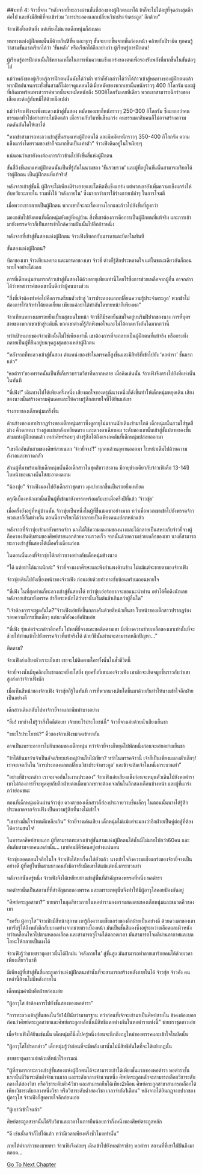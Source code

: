 ##บทที่ 4: จ้าวยี่จาง
“หลังจากที่ทะลวงผ่านขั้นที่สองของผู้ฝึกตนมาได้ ข้าก็จะไม่ได้อยู่ที่จุดล่างสุดอีกต่อไป และยังมีสิทธิที่จะเข้าร่วม ‘การประลองแลกเปลี่ยนวิชาประจำตระกูล’ อีกด้วย”

จ้าวเฟิงตื่นเต้นยิ่ง แต่เพียงไม่นานเด็กหนุ่มก็สงบลง

หนทางแห่งผู้ฝึกตนนั้นมีด้วยกัน9ขั้น และทุกๆ ขั้นจะยากขึ้นจากขั้นก่อนหน้า คล้ายกับปิรามิด ทุกคนรู้ว่าสามขั้นแรกเรียกได้ว่า ‘ขั้นพลัง’ หรือเรียกได้อีกอย่างว่า ผู้เรียนรู้การฝึกตน!

ผู้เรียนรู้การฝึกตนนั้นใช้หยาดเหงื่อในการเพิ่มความแข็งแกร่งของตนเพื่อรองรับพลังที่มากขึ้นในขั้นต่อๆ ไป

แม้ว่าพลังของผู้เรียนรู้การฝึกตนนั้นนับได้ว่าต่ำ ทว่าก็ยังกล่าวได้ว่าได้ก้าวเข้าสู่หนทางของผู้ฝึกตนแล้ว หากฝึกฝนจนกระทั่งขั้นสามก็ไม่อาจดูแคลนได้เมื่อหมัดของพวกเขานั้นหนักราวๆ 400 กิโลกรัม และผู้ที่เกิดมาพร้อมพรสวรรค์พวกนั้นจะหมัดหนักถึง 500กิโลกรัมเลยทีเดียว พวกเขาสามารถฉีกร่างของเสือและต่อสู้กับหมีได้ด้วยมือเปล่า

แม้ว่าจ้าวเฟิงจะเพิ่งทะลวงเข้าสู่ขั้นสอง หมัดของเขาก็หนักราวๆ 250-300 กิโลกรัม ซึ่งมากกว่าคนธรรมดาทั่วไปอย่างทาบไม่ติดแล้ว เมื่อรวมกับวิชาที่แข็งแกร่ง คนธรรมดาสิบคนก็ไม่อาจสร้างความกดดันอันใดให้เขาได้

“หากข้าสามารถทะลวงเข้าสู่ขั้นสามแห่งผู้ฝึกตนได้ และมีหมัดหนักราวๆ 350-400 กิโลกรัม ความแข็งแกร่งโดยรวมของข้าก็จะมากขึ้นเป็นเท่าตัว” จ้าวเฟิงคิดอยู่ในใจเงียบๆ

แน่นอนว่าเขายังคงต้องการก้าวข้ามไปยังขั้นสี่แห่งผู้ฝึกตน

ขั้นสี่ถึงขั้นหกแห่งผู้ฝึกตนนั้นเป็นที่รู้กันในนามของ ‘ขั้นรวบรวม’ และผู้ที่อยู่ในขั้นนั้นสามารถเรียกได้ว่าผู้ฝึกตน เป็นผู้ฝึกตนที่แท้จริง!

หลังจากเข้าสู่ขั้นนี้ ผู้ฝึกจะไม่เพียงมีร่างกายและโลหิตที่แข็งแกร่ง แต่พวกเขายังเพิ่มความแข็งแกร่งให้กับอวัยวะภายใน รวมทั้งใช้ ‘พลังภายใน’ ซึ่งมากกว่าการใช้ร่างกายเปล่าๆ ในการโจมตี

เมื่อพวกเขากลายเป็นผู้ฝึกตน พวกเขาก็จะละเรื่องทางโลกและก้าวไปยังขั้นที่สูงกว่า

มองกลับไปยังตอนที่เด็กหนุ่มยังอยู่ที่หมู่บ้าน สิ่งที่เขาต้องการคือการเป็นผู้ฝึกตนที่แท้จริง และการเข้ามายังพรรคจ้าวก็เป็นการเข้าใกล้ความฝันนั้นไปอีกก้าวหนึ่ง



หลังจากที่เข้าสู่ขั้นสองแห่งผู้ฝึกตน จ้าวเฟิงก็บอกกับมารดาและบิดาในทันที

ขั้นสองแห่งผู้ฝึกตน?

บิดาของเขา จ้าวเทียนหยาง และมารดาของเขา จ้าวชี่ ต่างก็รู้สึกประหลาดใจ แต่ในขณะเดียวกันก็ถอนหายใจอย่างโล่งอก

การที่เด็กหนุ่มสามารถก้าวเข้าสู่ขั้นสองได้ด้วยอายุเพียงเท่านี้โดยไร้ซึ่งการช่วยเหลือจากผู้อื่น อาจกล่าวได้ว่าพรสวรรค์ของเขานั้นดีกว่าผู้คนบางส่วน

“สิ่งที่เจ้าต้องทำต่อไปคือการเตรียมตัวเข้าสู่ ‘การประลองแลกเปลี่ยนความรู้ประจำตระกูล’ พวกข้าไม่ต้องการให้เจ้าทำได้ยอดเยี่ยม เพียงแค่อย่าได้ทำอันใดขายหน้าก็เพียงพอ”

จ้าวเทียนหยางเผยรอยยิ้มเปี่ยมสุขบนใบหน้า จ้าวชี่ก็มีรอยยิ้มสมใจอยู่บนริมฝีปากของนาง การที่บุตรชายของพวกเขาเข้าสู่ระดับนี้ พวกเขาต่างก็รู้สึกพึงพอใจและไม่ได้คาดหวังอันใดมากกว่านี้

ทว่าเป้าหมายของจ้าวเฟิงนั้นไม่ใช่เพียงเท่านี้ เขาต้องการที่จะกลายเป็นผู้ฝึกตนที่แท้จริง หรือกระทั่งกลายเป็นผู้ที่ยืนอยู่บนจุดสูงสุดของเหล่าผู้ฝึกตน

“หลังจากที่ทะลวงเข้าสู่ขั้นสอง ตำแหน่งของข้าในพรรคก็สูงขึ้นและมีสิทธิที่เข้าไปยัง ‘หอตำรา’ ชั้นแรกแล้ว”

‘หอตำรา’ของพรรคนั้นเป็นที่เก็บรวบรวมวิชาที่หลากหลาย เมื่อคิดเช่นนั้น จ้าวเฟิงจึงตรงไปยังที่แห่งนั้นในทันที

“พี่เฟิง!” เดินทางไปได้เพียงครึ่งหนึ่ง เสียงตกใจของดรุณีนางหนึ่งก็ดังขึ้นทำให้เด็กหนุ่มหยุดเดิน เสียงของนางนั้นสร้างความคุ้นเคยและให้ความรู้สึกสบายใจที่ได้ยินแก่เขา

ร่างกายของเด็กหนุ่มเกร็งขึ้น

ด้านข้างของเขาปรากฏร่างของเด็กหนุ่มสาวซึ่งดูอายุไม่มากนนักเดินเข้ามาใกล้ เด็กหนุ่มนั้นสวมใส่ชุดสีม่วง คิ้วดกหนา ร่างสูงแผ่นหลังเหยียดตรง และดวงตาเฉียบคม ระดับของเขานั้นเข้าสู่ขั้นปลายของขั้นสามแห่งผู้ฝึกตนแล้ว เหล่าศิษย์รอบๆ ต่างรู้สึกได้ถึงแรงกดดันที่เด็กหนุ่มปล่อยออกมา

“เขาคืออันดับสามของศิษย์สายนอก ‘จ้าวยี่จาง’!” ทุกคนล้วนอุทานออกมา ใบหน้าเต็มไปด้วยความกังวลและหวาดกลัว

ส่วนผู้ที่มาพร้อมกับเด็กหนุ่มนั้นคือเด็กสาวในชุดสีขาวสะอาด มีอายุช่วงเดียวกับจ้าวเฟิงคือ 13-14ปี ใบหน้าของนางนั้นใสสะอาดงดงาม

“น้องซุ่ย” จ้าวเฟิงมองไปยังเด็กสาวชุดขาว มุมปากยกขึ้นเป็นรอยยิ้มเหยียด

ดรุณีเบื้องหน้าเขานั้นเป็นผู้ที่เข้ามายังพรรคพร้อมกับเขาเมื่อครึ่งปีที่แล้ว ‘จ้าวซุ่ย’

เมื่อครั้งยังอยู่ที่หมู่บ้านนั้น จ้าวซุ่ยเป็นหนึ่งในผู้ที่ชื่นชมเขาอย่างมาก ทว่าเมื่อพวกเขาเข้าไปยังพรรคจ้าว พวกเขาก็เริ่มห่างกัน ตอนนี้อาจเรียกได้ว่ากลายเป็นเพียงคนแปลกหน้าแล้ว

หลังจากที่จ้าวซุ่ยเข้ามายังพรรคจ้าว นางได้ใช้ความงดงามของนางและได้กลายเป็นสหายกับจ้าวยี่จางผู้ถือครองอันดับสามของศิษย์สายนอกด้วยความรวดเร็ว จากนั้นด้วยความช่วยเหลือของเขา นางก็สามารถทะลวงเข้าสู่ขั้นสองได้เมื่อครึ่งเดือนก่อน

ในตอนนั้นเองที่จ้าวซุ่ยได้กล่าวบางอย่างกับเด็กหนุ่มข้างนาง

“ได้ แต่อย่าได้นานนักล่ะ” จ้าวยี่จางผงกศีรษะและพิงกำแพงด้านข้าง ไม่แม้แต่จะชายตามองจ้าวเฟิง

จ้าวซุ่ยเดินไปยังเบื้องหน้าของจ้าวเฟิง ก่อนเอ่ยด้วยท่าทางซับซ้อนพร้อมถอนหายใจ

“พี่เฟิง ในที่สุดท่านก็ทะลวงเข้าสู่ขั้นสองได้ ทว่าซุ่ยเอ๋อร์อยากจะขอแนะนำท่าน อย่าได้ดื้อดึงนักเลย หลังจากเข้ามายังพรรค ข้าก็ตระหนักได้ว่าเรานั้นเริ่มต้นช้าเกินกว่าผู้อื่นใด”

“เจ้าต้องการจะพูดอันใด?”จ้าวเฟิงเอ่ยขัดขึ้นกลางคันด้วยสีหน้าเย็นชา ใบหน้าของเด็กสาวปรากฏร่องรอยความโกรธขึ้นเล็กๆ แต่นางก็ยังคงกัดฟันเอ่ย

“พี่เฟิง ซุ่ยเอ๋อร์จะกล่าวอีกครั้ง ไปหาพี่ยี่จางและขอติดตามเขา มีเพียงความช่วยเหลือของเขาเท่านั้นที่จะช่วยให้ท่านเข้าไปยังพรรคจ้าวที่แท้จริงได้ ด้วยวิธีนั้นท่านจะสามารถหลีกปัญหา...”

ติดตาม?

จ้าวเฟิงส่งเสียงหัวเราะเย็นชา เขาจะไม่ติดตามใครทั้งนั้นในชั่วชีวิตนี้

จ้าวยี่จางนั้นมีบุคลิกเย็นชาและหยิ่งยโสยิ่ง ทุกครั้งที่เขามองจ้าวเฟิง เขามักจะเชิดจมูกขึ้นราวกับว่าเขาสูงส่งกว่าจ้าวเฟิงนัก

เมื่อเห็นสีหน้าของจ้าวเฟิง จ้าวซุ่ยก็รู้ในทันที การที่พวกนางเติบโตขึ้นมาด้วยกันทำให้นางเข้าใจอีกฝ่ายเป็นอย่างดี

เด็กสาวเดินกลับไปหาจ้าวยี่จางและพึมพำบางอย่าง

“ฮึ่ม! เขาช่างไม่รู้ว่าสิ่งใดดีต่อเขา เจ้าขยะไร้ประโยชน์นี่” จ้าวยี่จางเอ่ยด้วยน้ำเสียงเย็นชา

“ขยะไร้ประโยชน์?” คิ้วของจ้าวเฟิงขมวดเข้าหากัน

อาจเป็นเพราะอาการไม่ยินยอมของเด็กหนุ่ม ทว่าจ้าวยี่จางก็หยุดไปพักหนึ่งก่อนจะเอ่ยอย่างเย็นชา

“ข้าได้ยินมาว่าเจ้าเป็นอัจฉริยะแห้งหมู่บ้านใบไม้เขียว? ทว่าในพรรคจ้าวนี้ เจ้าก็เป็นเพียงแมลงตัวเล็กๆ! เราจะเจอกันใน ‘การประลองแลกเปลี่ยนวิชาประจำตระกูล’ และข้าจะล้มเจ้าในหนึ่งกระบวนท่า”

“อย่างที่ข้าจะกล่าว เราจะเจอกันในงานประลอง” จ้าวเฟิงเอ่ยเสียงแข็งก่อนจะหมุนตัวเดินไปยังหอตำรา เขาไม่ต้องการที่จะพูดคุยกับอีกฝ่ายต่อเมื่อพวกเขาจะต้องเจอกันในอีกสองเดือนข้างหน้า และผู้ที่แกร่งกว่าย่อมชนะ

ตอนที่เด็กหนุ่มเดินผ่านจ้าวซุ่ย ดวงตาของเด็กสาวก็ส่องประกายวาบขึ้นเล็กๆ ในตอนนั้นนางได้รู้สึกประหลาดจากจ้าวเฟิง เป็นความรู้สึกที่นางไม่เข้าใจ

“เขาช่างมั่นใจว่าตนดีเหลือเกิน” จ้าวยี่จางเค้นเสียง เด็กหนุ่มไม่แม้แต่จะมองว่าอีกฝ่ายเป็นคู่ต่อสู้ที่ต้องให้ความสนใจ!

ในบรรดาศิษย์สายนอก ผู้ที่สามารถทะลวงเข้าสู่ขั้นสามแห่งผู้ฝึกตนได้นั้นมีไม่มากไปกว่า60คน และอันดับสามจากคนเหล่านั้น... เขาย่อมมีดีซ่อนอยู่อย่างแน่นอน

จ้าวซุ่ยถอดถอนใจลึกในใจ จ้าวเฟิงได้หาเรื่องใส่ตัวแล้ว นางเข้าใจถึงความแข็งแกร่งของจ้าวยี่จางเป็นอย่างดี ผู้ที่อยู่ในขั้นสามบางคนยังมิอาจรับมือเขาได้แม้แต่หนึ่งกระบวนท่า



หลังจากนั้นครู่หนึ่ง จ้าวเฟิงจึงได้เหยียบย่างเข้าสู่พื้นที่สำคัญของพรรคที่หนึ่ง หอตำรา

หอตำรานั้นเป็นสถานที่ที่สำคัญมากของพรรค และเพราะเหตุนั้นจึงทำให้มีผู้อาวุโสคอยป้องกันอยู่

“ศิษย์ตระกูลสาขา?” ชายชราในชุดสีขาวภายในหอตำรามองตราแสดงตนของเด็กหนุ่มและขมวดคิ้วของเขา

“ขอรับ ผู้อาวุโส”จ้าวเฟิงมีสีหน้าสุภาพ เขารู้ถึงความแข็งแกร่งของอีกฝ่ายเป็นอย่างดี ด้วยดวงตาของเขา เขารับรู้ได้ถึงพลังลึกลับบางอย่างจากชายชราเบื้องหน้า มันเป็นชั้นสีแดงซึ่งอยู่ระหว่างเลือดและผิวหนัง ทว่าเคลื่อนไหวไปตามหลอดเลือด และสามารถจู่โจมได้ตลอดเวลา มันสามารถโจมตีผ่านอากาศและบดโลหะให้กลายเป็นผงได้

จ้าวเฟิงรู้ว่าชายชราชุดขาวนั้นได้ฝึกฝน ‘พลังภายใน’ สู่ขั้นสูง มันสามารถทำลายเขาร้อยคนได้ด้วยเวลาเพียงเสี้ยววินาที

มีเพียงผู้ที่เข้าสู่ขั้นสี่และสูงกว่าแห่งผู้ฝึกตนเท่านั้นที่จะสามารถสร้างพลังภายในได้ จ้าวซุ่ย จ้าวคัง คนเหล่านี้ล้วนไม่มีพลังภายใน

เด็กหนุ่มคำนับอีกฝ่ายก่อนเอ่ย

“ผู้อาวุโส ข้าต้องการไปยังชั้นสองของหอตำรา”

“การทะลวงเข้าสู่ขั้นสองในวัย14ปีนับว่ามาตรฐาน ทว่าก่อนที่เจ้าจะเข้ามาเป็นศิษย์สายใน ข้าคงต้องบอกก่อนว่าศิษย์ตระกูลสาขาและศิษย์ตระกูลหลักนั้นมีสิทธิแตกต่างกันในหอตำราแห่งนี้” ชายชราชุดขาวเอ่ย

เมื่อจ้าวเฟิงได้ยินเช่นนั้น เด็กหนุ่มก็นิ่งไปครู่หนึ่งก่อนจะนึกถึงกฎใหม่ของพรรคและเข้าใจในบัดนั้น

“ผู้อาวุโสโปรดกล่าว” เด็กหนุ่มรู้ว่าก่อนที่จะมีพลัง เขานั้นไม่มีสิทธิอันใดที่จะโต้แย้งกฎนั้น

ชายชราชุดขาวเอ่ยด้วยสีหน้าไร้อารมณ์

“ผู้ที่สามารถทะลวงเข้าสู่ขั้นสองแห่งผู้ฝึกตนได้จะสามารถเข้าได้เพียงชั้นแรกของหอตำรา หอตำราชั้นแรกนั้นมีวิชาระดับต่ำจำนวนมาก และระดับกลางจำนวนหนึ่ง ศิษย์ตระกูลหลักจะสามารถเลือกวิชาระดับกลางได้สองวิชา หรือวิชาระดับต่ำ4วิชา และสามารถยืมได้เพียง2เดือน ศิษย์ตระกูลสาขาสามารถเลือกได้เพียงวิชาระดับกลางหนึ่งวิชา หรือวิชาระดับต่ำสองวิชา เวลาจำกัด1เดือน” หลังจากได้ยินกฎจากปากของผู้อาวุโส จ้าวเฟิงก็สูดหายใจลึกก่อนเอ่ย

“ผู้เยาว์เข้าใจแล้ว”

ศิษย์ตระกูลสาขานั้นได้รับวิชาและเวลาในการยืมน้อยกว่ากึ่งหนึ่งของศิษย์ตระกูลหลัก

“ดี เช่นนั้นเจ้าก็ไปได้แล้ว ทว่ามีเวลาเพียงครึ่งชั่วโมงเท่านั้น”

ภายใต้คำกล่าวของชายชรา จ้าวเฟิงจึงค่อยๆ เดินเข้าไปยังหอตำราช้าๆ หอตำรา สถานที่ที่เขาใฝ่ฝันถึงมาตลอด...


[Go To Next Chapter]( ./5.md)